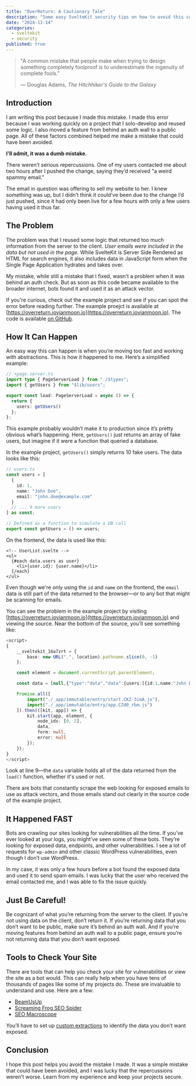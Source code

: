 ```yaml
---
title: "OverReturn: A Cautionary Tale"
description: "Some easy SvelteKit security tips on how to avoid this common mistake."
date: "2024-11-14"
categories:
  - sveltekit
  - security
published: true
---
```


> "A common mistake that people make when trying to design something completely foolproof
> is to underestimate the ingenuity of complete fools."
>
> — Douglas Adams, _The Hitchhiker's Guide to the Galaxy_

## Introduction

I am writing this post because I made this mistake. I made this error because I was
working quickly on a project that I solo-develop and reused some logic. I also moved a
feature from behind an auth wall to a public page. All of these factors combined helped me
make a mistake that could have been avoided.

**I'll admit, it was a dumb mistake.**

There weren’t serious repercussions. One of my users contacted me about two hours after I
pushed the change, saying they’d received "a weird spammy email."

The email in question was offering to sell my website to her. I knew something was up, but
I didn’t think it could've been due to the change I’d just pushed, since it had only been
live for a few hours with only a few users having used it thus far.

## The Problem

The problem was that I reused some logic that returned too much information from the
server to the client. _User emails were included in the data but not used in the page._
While SvelteKit is Server Side Rendered as HTML for search engines, it also includes data
in JavaScript form when the Single Page Application hydrates and takes over.

My mistake, while still a mistake that I fixed, wasn't a problem when it was behind an
auth check. But as soon as this code became available to the broader internet, bots found
it and used it as an attack vector.

If you're curious, check out the example project and see if you can spot the error before
reading further. The example proejct is available at
[https://overreturn.jovianmoon.io](https://overreturn.jovianmoon.io). The code is
available [on GitHub](https://github.com/StephenGunn/overreturn).

## How It Can Happen

An easy way this can happen is when you’re moving too fast and working with abstractions.
This is how it happened to me. Here’s a simplified example:

```typescript
// +page.server.ts
import type { PageServerLoad } from "./$types";
import { getUsers } from "$lib/users";

export const load: PageServerLoad = async () => {
  return {
    users: getUsers()
  };
};
```

This example probably wouldn’t make it to production since it’s pretty obvious what’s
happening. Here, `getUsers()` just returns an array of fake users, but imagine if it were
a function that queried a database.

In the example project, `getUsers()` simply returns 10 fake users. The data looks like
this:

```typescript
// users.ts
const users = [
  {
    id: 1,
    name: "John Doe",
    email: "john.doe@example.com"
  }
  // ... 9 more users
] as const;

// Defined as a function to simulate a DB call
export const getUsers = () => users;
```

On the frontend, the data is used like this:

```svelte
<!-- UserList.svelte -->
<ul>
  {#each data.users as user}
    <li>{user.id}: {user.name}</li>
  {/each}
</ul>
```

Even though we're only using the `id` and `name` on the frontend, the `email` data is
still part of the data returned to the browser—or to any bot that might be scanning for
emails.

You can see the problem in the example project by visiting
[https://overreturn.jovianmoon.io](https://overreturn.jovianmoon.io) and viewing the
source. Near the bottom of the source, you’ll see something like:

```typescript
<script>
{
    __sveltekit_16a7zrt = {
        base: new URL(".", location).pathname.slice(0, -1)
    };

    const element = document.currentScript.parentElement;

    const data = [null,{"type":"data","data":{users:[{id:1,name:"John Doe",email:"john.doe@example.com"},{id:2,name:"Jane Smith",email:"jane.smith@example.com"},{id:3,name:"Sam Johnson",email:"sam.johnson@example.com"},{id:4,name:"Emily Brown",email:"emily.brown@example.com"},{id:5,name:"Michael Davis",email:"michael.davis@example.com"},{id:6,name:"Sarah Wilson",email:"sarah.wilson@example.com"},{id:7,name:"David Taylor",email:"david.taylor@example.com"},{id:8,name:"Laura Martinez",email:"laura.martinez@example.com"},{id:9,name:"James Anderson",email:"james.anderson@example.com"},{id:10,name:"Linda Thomas",email:"linda.thomas@example.com"}]},"uses":{}}];

    Promise.all([
        import("./_app/immutable/entry/start.CKZ-3imA.js"),
        import("./_app/immutable/entry/app.CZd0_rbm.js")
    ]).then(([kit, app]) => {
        kit.start(app, element, {
            node_ids: [0, 2],
            data,
            form: null,
            error: null
        });
    });
}
</script>
```

Look at line 9—the `data` variable holds all of the data returned from the `load()`
function, whether it's used or not.

There are bots that constantly scrape the web looking for exposed emails to use as attack
vectors, and those emails stand out clearly in the source code of the example project.

## It Happened FAST

Bots are crawling our sites looking for vulnerabilities all the time. If you’ve ever
looked at your logs, you might’ve seen some of these bots. They’re looking for exposed
data, endpoints, and other vulnerabilities. I see a lot of requests for `wp-admin` and
other classic WordPress vulnerabilities, even though I don’t use WordPress.

In my case, it was only a few hours before a bot found the exposed data and used it to
send spam emails. I was lucky that the user who received the email contacted me, and I was
able to fix the issue quickly.

## Just Be Careful!

Be cognizant of what you’re returning from the server to the client. If you’re not using
data on the client, don’t return it. If you’re returning data that you don’t want to be
public, make sure it’s behind an auth wall. And if you’re moving features from behind an
auth wall to a public page, ensure you’re not returning data that you don’t want exposed.

## Tools to Check Your Site

There are tools that can help you check your site for vulnerabilities or view the site as
a bot would. This can really help when you have tens of thousands of pages like some of my
projects do. These are invaluable to understand and use. Here are a few:

- [BeamUsUp](https://beamusup.com/)
- [Screaming Frog SEO Spider](https://www.screamingfrog.co.uk/seo-spider/)
- [SEO Macroscope](https://nazuke.github.io/SEOMacroscope/)

You’ll have to set up
[custom extractions](https://www.screamingfrog.co.uk/seo-spider/tutorials/web-scraping/)
to identify the data you don’t want exposed.

## Conclusion

I hope this post helps you avoid the mistake I made. It was a simple mistake that could
have been avoided, and I was lucky that the repercussions weren’t worse. Learn from my
experience and keep your projects secure.
